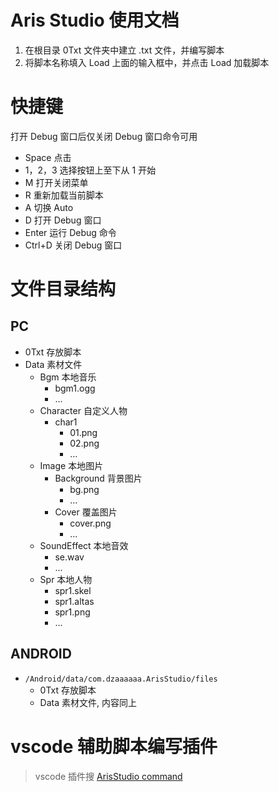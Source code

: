 # Aris Studio 使用文档

1. 在根目录 0Txt 文件夹中建立 .txt 文件，并编写脚本
2. 将脚本名称填入 Load 上面的输入框中，并点击 Load 加载脚本

# 快捷键

打开 Debug 窗口后仅关闭 Debug 窗口命令可用

- Space 点击
- 1，2，3 选择按钮上至下从 1 开始
- M 打开关闭菜单
- R 重新加载当前脚本
- A 切换 Auto
- D 打开 Debug 窗口
- Enter 运行 Debug 命令
- Ctrl+D 关闭 Debug 窗口

# 文件目录结构

## PC

- 0Txt 存放脚本
- Data 素材文件
  - Bgm 本地音乐
    - bgm1.ogg
    - ...
  - Character 自定义人物
    - char1
      - 01.png
      - 02.png
      - ...
  - Image 本地图片
    - Background 背景图片
      - bg.png
      - ...
    - Cover 覆盖图片
      - cover.png
      - ...
  - SoundEffect 本地音效
    - se.wav
    - ...
  - Spr 本地人物
    - spr1.skel
    - spr1.altas
    - spr1.png
    - ...

## ANDROID

- `/Android/data/com.dzaaaaaa.ArisStudio/files`
  - 0Txt 存放脚本
  - Data 素材文件, 内容同上

# vscode 辅助脚本编写插件

> vscode 插件搜 [ArisStudio command](https://marketplace.visualstudio.com/items?itemName=dzaaaaaa.baplayer-command)
